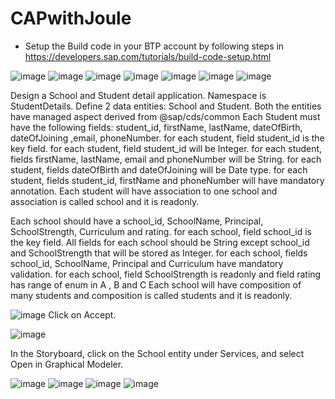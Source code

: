 # CAPwithJoule

* Setup the Build code in your BTP account by following steps in https://developers.sap.com/tutorials/build-code-setup.html

![image](https://github.com/MdSaddamKazmi/CAPwithJoule/assets/54942497/8e388d92-8214-4f4e-812b-bba233ab7081)
![image](https://github.com/MdSaddamKazmi/CAPwithJoule/assets/54942497/8fe42a99-fa18-4153-821e-76b55dcbcb99)
![image](https://github.com/MdSaddamKazmi/CAPwithJoule/assets/54942497/bb2a8d77-fa13-4c5c-9aac-a6b2934320bf)
![image](https://github.com/MdSaddamKazmi/CAPwithJoule/assets/54942497/7de786b1-7926-4374-8a12-79a8cdc55882)
![image](https://github.com/MdSaddamKazmi/CAPwithJoule/assets/54942497/3ada25c3-0b9c-4b15-9314-4b0f251f6ef3)
![image](https://github.com/MdSaddamKazmi/CAPwithJoule/assets/54942497/62c52bcc-d90b-4704-8225-5bdac3fe544d)
![image](https://github.com/MdSaddamKazmi/CAPwithJoule/assets/54942497/e38a0004-004d-41a9-972c-298333ded1d9)

Design a School and Student detail application. 
Namespace is StudentDetails.
Define 2 data entities: School and Student. 
Both the entities have managed aspect derived from @sap/cds/common
Each Student must have the following fields: student_id, firstName, lastName, dateOfBirth, dateOfJoining ,email, phoneNumber.
for each student, field student_id is the key field.
for each student, field student_id will be Integer.
for each student, fields firstName, lastName, email and phoneNumber will be String.
for each student, fields dateOfBirth and dateOfJoining will be Date type.
for each student, fields student_id, firstName and phoneNumber will have mandatory annotation.
Each student will have association to one school and association is called school and it is readonly.

Each school should have a school_id, SchoolName, Principal, SchoolStrength, Curriculum and rating.
for each school, field school_id is the key field.
All fields for each school should be String except school_id and SchoolStrength that will be stored as Integer. 
for each school, fields school_id, SchoolName, Principal and Curriculum have mandatory validation.
for each school, field SchoolStrength is readonly and field rating has range of enum in A , B and C
Each school will have composition of many students and composition is called students and it is readonly.

![image](https://github.com/MdSaddamKazmi/CAPwithJoule/assets/54942497/cb26e85f-11d0-4b91-97ee-462c811a10bb)
Click on Accept.

![image](https://github.com/MdSaddamKazmi/CAPwithJoule/assets/54942497/10c1aa13-d89c-4591-9927-f7a5e6ee23e3)

In the Storyboard, click on the School entity under Services, and select Open in Graphical Modeler.

![image](https://github.com/MdSaddamKazmi/CAPwithJoule/assets/54942497/97a20238-5f2d-4e33-94d2-4317f983723c)
![image](https://github.com/MdSaddamKazmi/CAPwithJoule/assets/54942497/3f5e2544-171a-451a-8ebd-33989ae05380)
![image](https://github.com/MdSaddamKazmi/CAPwithJoule/assets/54942497/10aa8cfe-986e-4bfa-94ac-5afd0cefd255)
![image](https://github.com/MdSaddamKazmi/CAPwithJoule/assets/54942497/8d669428-67a9-4821-8954-ce4fab619dd4)











